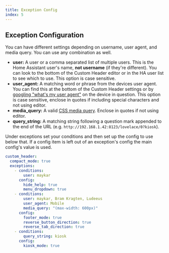```yaml
---
title: Exception Config
index: 5
---
```


## Exception Configuration

You can have different settings depending on username, user agent, and media query. You can use any combination as well.

- **user:** A user or a comma separated list of multiple users. This is the Home Assistant user's name, **not username** (if they're different). You can look to the bottom of the Custom Header editor or in the HA user list to see which to use. This option is case sensitive.
- **user_agent:** A matching word or phrase from the devices user agent. You can find this at the bottom of the Custom Header settings or by [googling "what's my user agent"](http://www.google.com/search?q=whats+my+user+agent) on the device in question. This option is case sensitive, enclose in quotes if including special characters and not using editor.
- **media_query:** A valid [CSS media query](https://www.w3schools.com/css/css_rwd_mediaqueries.asp). Enclose in quotes if not using editor.
- **query_string:** A matching string following a question mark appended to the end of the URL (e.g. `http://192.168.1.42:8123/lovelace/0?kiosk`).

Under exceptions set your conditions and then set up the config to use below that. If a config item is left out of an exception's config the main config's value is used.

```yaml
custom_header:
  compact_mode: true
  exceptions:
    - conditions:
        user: maykar
      config:
        hide_help: true
        menu_dropdown: true
    - conditions:
        user: maykar, Bram Kragten, Ludeeus
        user_agent: Mobile
        media_query: "(max-width: 600px)"
      config:
        footer_mode: true
        reverse_button_direction: true
        reverse_tab_direction: true
    - conditions:
        query_string: kiosk
      config:
        kiosk_mode: true
```
